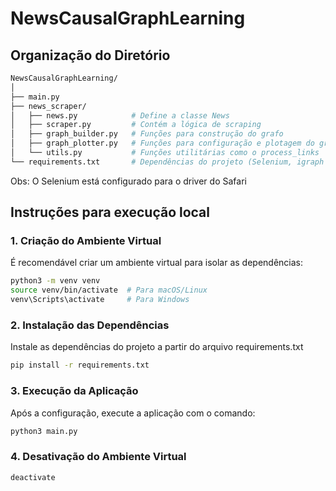 # NewsCausalGraphLearning

## Organização do Diretório

```bash
NewsCausalGraphLearning/
│
├── main.py
├── news_scraper/
│   ├── news.py            # Define a classe News
│   ├── scraper.py         # Contém a lógica de scraping
│   ├── graph_builder.py   # Funções para construção do grafo
│   ├── graph_plotter.py   # Funções para configuração e plotagem do grafo
│   └── utils.py           # Funções utilitárias como o process_links
└── requirements.txt       # Dependências do projeto (Selenium, igraph etc.)
```

Obs: O Selenium está configurado para o driver do Safari

## Instruções para execução local

### 1. Criação do Ambiente Virtual

É recomendável criar um ambiente virtual para isolar as dependências:

```bash
python3 -m venv venv
source venv/bin/activate  # Para macOS/Linux
venv\Scripts\activate     # Para Windows
```

### 2. Instalação das Dependências

Instale as dependências do projeto a partir do arquivo requirements.txt

```bash
pip install -r requirements.txt
```

### 3. Execução da Aplicação

Após a configuração, execute a aplicação com o comando:

```bash
python3 main.py
```

### 4. Desativação do Ambiente Virtual

```bash
deactivate
```